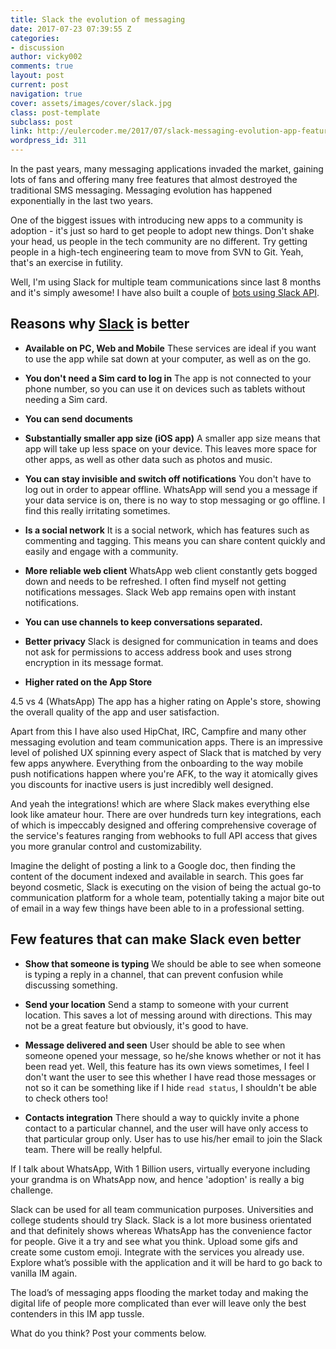 ```yaml
---
title: Slack the evolution of messaging
date: 2017-07-23 07:39:55 Z
categories:
- discussion
author: vicky002
comments: true
layout: post
current: post
navigation: true
cover: assets/images/cover/slack.jpg
class: post-template
subclass: post
link: http://eulercoder.me/2017/07/slack-messaging-evolution-app-features/
wordpress_id: 311
---
```


In the past years, many messaging applications invaded the market, gaining lots of fans and offering many free features that almost destroyed the traditional SMS messaging. Messaging evolution has happened exponentially in the last two years.





One of the biggest issues with introducing new apps to a community is adoption - it's just so hard to get people to adopt new things. Don't shake your head, us people in the tech community are no different. Try getting people in a high-tech engineering team to move from SVN to Git. Yeah, that's an exercise in futility.





Well, I'm using Slack for multiple team communications since last 8 months and it's simply awesome! I have also built a couple of [bots using Slack API](http://eulercoder.me/2017/07/create-slack-bot-using-wolframalpha-api/).




<!-- more -->
## Reasons why [Slack](https://www.slack.com) is better







  * **Available on PC, Web and Mobile** These services are ideal if you want to use the app while sat down at your computer, as well as on the go.



  * **You don't need a Sim card to log in** The app is not connected to your phone number, so you can use it on devices such as tablets without needing a Sim card.



  * **You can send documents**



  * **Substantially smaller app size (iOS app)** A smaller app size means that app will take up less space on your device. This leaves more space for other apps, as well as other data such as photos and music.



  * **You can stay invisible and switch off notifications** You don't have to log out in order to appear offline. WhatsApp will send you a message if your data service is on, there is no way to stop messaging or go offline. I find this really irritating sometimes.



  * **Is a social network** It is a social network, which has features such as commenting and tagging. This means you can share content quickly and easily and engage with a community.



  * **More reliable web client** WhatsApp web client constantly gets bogged down and needs to be refreshed. I often find myself not getting notifications messages. Slack Web app remains open with instant notifications.



  * **You can use channels to keep conversations separated.**



  * **Better privacy** Slack is designed for communication in teams and does not ask for permissions to access address book and uses strong encryption in its message format.



  * **Higher rated on the App Store**  

4.5 vs 4 (WhatsApp) The app has a higher rating on Apple's store, showing the overall quality of the app and user satisfaction.






Apart from this I have also used HipChat, IRC, Campfire and many other messaging evolution and team communication apps. There is an impressive level of polished UX spinning every aspect of Slack that is matched by very few apps anywhere. Everything from the onboarding to the way mobile push notifications happen where you're AFK, to the way it atomically gives you discounts for inactive users is just incredibly well designed.





And yeah the integrations! which are where Slack makes everything else look like amateur hour. There are over hundreds turn key integrations, each of which is impeccably designed and offering comprehensive coverage of the service's features ranging from webhooks to full API access that gives you more granular control and customizability.





Imagine the delight of posting a link to a Google doc, then finding the content of the document indexed and available in search. This goes far beyond cosmetic, Slack is executing on the vision of being the actual go-to communication platform for a whole team, potentially taking a major bite out of email in a way few things have been able to in a professional setting.





## Few features that can make Slack even better







  * **Show that someone is typing** We should be able to see when someone is typing a reply in a channel, that can prevent confusion while discussing something.



  * **Send your location** Send a stamp to someone with your current location. This saves a lot of messing around with directions. This may not be a great feature but obviously, it's good to have.



  * **Message delivered and seen** User should be able to see when someone opened your message, so he/she knows whether or not it has been read yet. Well, this feature has its own views sometimes, I feel I don't want the user to see this whether I have read those messages or not so it can be something like if I hide `read status`, I shouldn't be able to check others too!



  * **Contacts integration** There should a way to quickly invite a phone contact to a particular channel, and the user will have only access to that particular group only. User has to use his/her email to join the Slack team. There will be really helpful.






If I talk about WhatsApp, With 1 Billion users, virtually everyone including your grandma is on WhatsApp now, and hence 'adoption' is really a big challenge.





Slack can be used for all team communication purposes. Universities and college students should try Slack. Slack is a lot more business orientated and that definitely shows whereas WhatsApp has the convenience factor for people. Give it a try and see what you think. Upload some gifs and create some custom emoji. Integrate with the services you already use. Explore what’s possible with the application and it will be hard to go back to vanilla IM again.





The load’s of messaging apps flooding the market today and making the digital life of people more complicated than ever will leave only the best contenders in this IM app tussle.





What do you think? Post your comments below.



